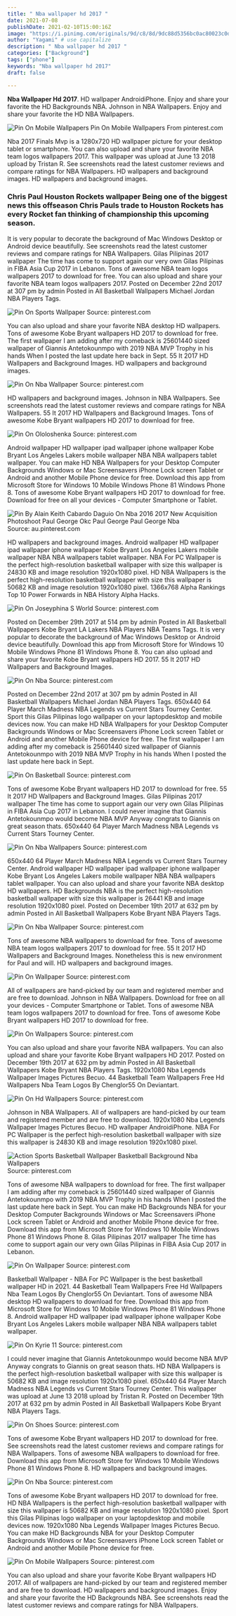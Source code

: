 ```yaml
---
title: " Nba wallpaper hd 2017 "
date: 2021-07-08
publishDate: 2021-02-10T15:00:16Z
image: "https://i.pinimg.com/originals/9d/c8/8d/9dc88d5356bc0ac80023c0d0ab095fd6.jpg"
author: "Yagami" # use capitalize
description: " Nba wallpaper hd 2017 "
categories: ["Background"]
tags: ["phone"]
keywords: "Nba wallpaper hd 2017"
draft: false

---
```



**Nba Wallpaper Hd 2017**. HD wallpaper AndroidiPhone. Enjoy and share your favorite the HD Backgrounds NBA. Johnson in NBA Wallpapers. Enjoy and share your favorite the HD NBA Wallpapers.

![Pin On Mobile Wallpapers](https://i.pinimg.com/originals/9d/c8/8d/9dc88d5356bc0ac80023c0d0ab095fd6.jpg "Pin On Mobile Wallpapers")
Pin On Mobile Wallpapers From pinterest.com


Nba 2017 Finals Mvp is a 1280x720 HD wallpaper picture for your desktop tablet or smartphone. You can also upload and share your favorite NBA team logos wallpapers 2017. This wallpaper was upload at June 13 2018 upload by Tristan R. See screenshots read the latest customer reviews and compare ratings for NBA Wallpapers. HD wallpapers and background images. HD wallpapers and background images.

### Chris Paul Houston Rockets wallpaper Being one of the biggest news this offseason Chris Pauls trade to Houston Rockets has every Rocket fan thinking of championship this upcoming season.

It is very popular to decorate the background of Mac Windows Desktop or Android device beautifully. See screenshots read the latest customer reviews and compare ratings for NBA Wallpapers. Gilas Pilipinas 2017 wallpaper The time has come to support again our very own Gilas Pilipinas in FIBA Asia Cup 2017 in Lebanon. Tons of awesome NBA team logos wallpapers 2017 to download for free. You can also upload and share your favorite NBA team logos wallpapers 2017. Posted on December 22nd 2017 at 307 pm by admin Posted in All Basketball Wallpapers Michael Jordan NBA Players Tags.


![Pin On Sports Wallpaper](https://i.pinimg.com/originals/db/09/22/db092243aed56d979db9b32c5a9ba01c.jpg "Pin On Sports Wallpaper")
Source: pinterest.com

You can also upload and share your favorite NBA desktop HD wallpapers. Tons of awesome Kobe Bryant wallpapers HD 2017 to download for free. The first wallpaper I am adding after my comeback is 25601440 sized wallpaper of Giannis Antetokounmpo with 2019 NBA MVP Trophy in his hands When I posted the last update here back in Sept. 55 It 2017 HD Wallpapers and Background Images. HD wallpapers and background images.

![Pin On Nba Wallpaper](https://i.pinimg.com/564x/70/57/cf/7057cf241263100ced7ea1c1021f27f6.jpg "Pin On Nba Wallpaper")
Source: pinterest.com

HD wallpapers and background images. Johnson in NBA Wallpapers. See screenshots read the latest customer reviews and compare ratings for NBA Wallpapers. 55 It 2017 HD Wallpapers and Background Images. Tons of awesome Kobe Bryant wallpapers HD 2017 to download for free.

![Pin On Ololoshenka](https://i.pinimg.com/originals/bd/fa/cb/bdfacb1ced62535c46bffbdfa1df3756.jpg "Pin On Ololoshenka")
Source: pinterest.com

Android wallpaper HD wallpaper ipad wallpaper iphone wallpaper Kobe Bryant Los Angeles Lakers mobile wallpaper NBA NBA wallpapers tablet wallpaper. You can make HD NBA Wallpapers for your Desktop Computer Backgrounds Windows or Mac Screensavers iPhone Lock screen Tablet or Android and another Mobile Phone device for free. Download this app from Microsoft Store for Windows 10 Mobile Windows Phone 81 Windows Phone 8. Tons of awesome Kobe Bryant wallpapers HD 2017 to download for free. Download for free on all your devices - Computer Smartphone or Tablet.

![Pin By Alain Keith Cabardo Daguio On Nba 2016 2017 New Acquisition Photoshoot Paul George Okc Paul George Paul George Nba](https://i.pinimg.com/originals/a1/2b/f3/a12bf39626c90a4b7868dbcbd94c501a.jpg "Pin By Alain Keith Cabardo Daguio On Nba 2016 2017 New Acquisition Photoshoot Paul George Okc Paul George Paul George Nba")
Source: au.pinterest.com

HD wallpapers and background images. Android wallpaper HD wallpaper ipad wallpaper iphone wallpaper Kobe Bryant Los Angeles Lakers mobile wallpaper NBA NBA wallpapers tablet wallpaper. NBA For PC Wallpaper is the perfect high-resolution basketball wallpaper with size this wallpaper is 24830 KB and image resolution 1920x1080 pixel. HD NBA Wallpapers is the perfect high-resolution basketball wallpaper with size this wallpaper is 50682 KB and image resolution 1920x1080 pixel. 1366x768 Alpha Rankings Top 10 Power Forwards in NBA History Alpha Hacks.

![Pin On Joseyphina S World](https://i.pinimg.com/736x/62/e3/77/62e377af3cebde1e00cc816f82ad2117.jpg "Pin On Joseyphina S World")
Source: pinterest.com

Posted on December 29th 2017 at 514 pm by admin Posted in All Basketball Wallpapers Kobe Bryant LA Lakers NBA Players NBA Teams Tags. It is very popular to decorate the background of Mac Windows Desktop or Android device beautifully. Download this app from Microsoft Store for Windows 10 Mobile Windows Phone 81 Windows Phone 8. You can also upload and share your favorite Kobe Bryant wallpapers HD 2017. 55 It 2017 HD Wallpapers and Background Images.

![Pin On Nba](https://i.pinimg.com/originals/ca/2e/4e/ca2e4ea168b8326eeac1673459fe9068.jpg "Pin On Nba")
Source: pinterest.com

Posted on December 22nd 2017 at 307 pm by admin Posted in All Basketball Wallpapers Michael Jordan NBA Players Tags. 650x440 64 Player March Madness NBA Legends vs Current Stars Tourney Center. Sport this Gilas Pilipinas logo wallpaper on your laptopdesktop and mobile devices now. You can make HD NBA Wallpapers for your Desktop Computer Backgrounds Windows or Mac Screensavers iPhone Lock screen Tablet or Android and another Mobile Phone device for free. The first wallpaper I am adding after my comeback is 25601440 sized wallpaper of Giannis Antetokounmpo with 2019 NBA MVP Trophy in his hands When I posted the last update here back in Sept.

![Pin On Basketball](https://i.pinimg.com/originals/f9/1e/0c/f91e0cbc53ff2e80be64a12d525ff711.jpg "Pin On Basketball")
Source: pinterest.com

Tons of awesome Kobe Bryant wallpapers HD 2017 to download for free. 55 It 2017 HD Wallpapers and Background Images. Gilas Pilipinas 2017 wallpaper The time has come to support again our very own Gilas Pilipinas in FIBA Asia Cup 2017 in Lebanon. I could never imagine that Giannis Antetokounmpo would become NBA MVP Anyway congrats to Giannis on great season thats. 650x440 64 Player March Madness NBA Legends vs Current Stars Tourney Center.

![Pin On Nba Wallpapers](https://i.pinimg.com/originals/f1/d8/e2/f1d8e2a21b0f1699893f0f9e31a9c052.jpg "Pin On Nba Wallpapers")
Source: pinterest.com

650x440 64 Player March Madness NBA Legends vs Current Stars Tourney Center. Android wallpaper HD wallpaper ipad wallpaper iphone wallpaper Kobe Bryant Los Angeles Lakers mobile wallpaper NBA NBA wallpapers tablet wallpaper. You can also upload and share your favorite NBA desktop HD wallpapers. HD Backgrounds NBA is the perfect high-resolution basketball wallpaper with size this wallpaper is 26441 KB and image resolution 1920x1080 pixel. Posted on December 19th 2017 at 632 pm by admin Posted in All Basketball Wallpapers Kobe Bryant NBA Players Tags.

![Pin On Nba Wallpaper](https://i.pinimg.com/originals/bf/73/83/bf73834f3fb329dc49a8ad2e44c23020.jpg "Pin On Nba Wallpaper")
Source: pinterest.com

Tons of awesome NBA wallpapers to download for free. Tons of awesome NBA team logos wallpapers 2017 to download for free. 55 It 2017 HD Wallpapers and Background Images. Nonetheless this is new environment for Paul and will. HD wallpapers and background images.

![Pin On Wallpaper](https://i.pinimg.com/originals/44/0d/1c/440d1cd65f25e89a7f8779f572cdac37.jpg "Pin On Wallpaper")
Source: pinterest.com

All of wallpapers are hand-picked by our team and registered member and are free to download. Johnson in NBA Wallpapers. Download for free on all your devices - Computer Smartphone or Tablet. Tons of awesome NBA team logos wallpapers 2017 to download for free. Tons of awesome Kobe Bryant wallpapers HD 2017 to download for free.

![Pin On Wallpapers](https://i.pinimg.com/originals/e1/d6/a9/e1d6a9312b7e4cdbf8285730456b96e4.jpg "Pin On Wallpapers")
Source: pinterest.com

You can also upload and share your favorite NBA wallpapers. You can also upload and share your favorite Kobe Bryant wallpapers HD 2017. Posted on December 19th 2017 at 632 pm by admin Posted in All Basketball Wallpapers Kobe Bryant NBA Players Tags. 1920x1080 Nba Legends Wallpaper Images Pictures Becuo. 44 Basketball Team Wallpapers Free Hd Wallpapers Nba Team Logos By Chenglor55 On Deviantart.

![Pin On Hd Wallpapers](https://i.pinimg.com/originals/8e/c0/53/8ec053fd42efe4bde953a1f20c687953.jpg "Pin On Hd Wallpapers")
Source: pinterest.com

Johnson in NBA Wallpapers. All of wallpapers are hand-picked by our team and registered member and are free to download. 1920x1080 Nba Legends Wallpaper Images Pictures Becuo. HD wallpaper AndroidiPhone. NBA For PC Wallpaper is the perfect high-resolution basketball wallpaper with size this wallpaper is 24830 KB and image resolution 1920x1080 pixel.

![Action Sports Basketball Wallpaper Basketball Background Nba Wallpapers](https://i.pinimg.com/originals/12/9b/f2/129bf22fa0e2b499b10e7298fc65fa24.jpg "Action Sports Basketball Wallpaper Basketball Background Nba Wallpapers")
Source: pinterest.com

Tons of awesome NBA wallpapers to download for free. The first wallpaper I am adding after my comeback is 25601440 sized wallpaper of Giannis Antetokounmpo with 2019 NBA MVP Trophy in his hands When I posted the last update here back in Sept. You can make HD Backgrounds NBA for your Desktop Computer Backgrounds Windows or Mac Screensavers iPhone Lock screen Tablet or Android and another Mobile Phone device for free. Download this app from Microsoft Store for Windows 10 Mobile Windows Phone 81 Windows Phone 8. Gilas Pilipinas 2017 wallpaper The time has come to support again our very own Gilas Pilipinas in FIBA Asia Cup 2017 in Lebanon.

![Pin On Wallpaper](https://i.pinimg.com/originals/6f/6d/62/6f6d628432ce6a84c075a9816754292b.jpg "Pin On Wallpaper")
Source: pinterest.com

Basketball Wallpaper - NBA For PC Wallpaper is the best basketball wallpaper HD in 2021. 44 Basketball Team Wallpapers Free Hd Wallpapers Nba Team Logos By Chenglor55 On Deviantart. Tons of awesome NBA desktop HD wallpapers to download for free. Download this app from Microsoft Store for Windows 10 Mobile Windows Phone 81 Windows Phone 8. Android wallpaper HD wallpaper ipad wallpaper iphone wallpaper Kobe Bryant Los Angeles Lakers mobile wallpaper NBA NBA wallpapers tablet wallpaper.

![Pin On Kyrie 11](https://i.pinimg.com/originals/77/df/cf/77dfcfdb4b7e455416914e2f1a79acd4.png "Pin On Kyrie 11")
Source: pinterest.com

I could never imagine that Giannis Antetokounmpo would become NBA MVP Anyway congrats to Giannis on great season thats. HD NBA Wallpapers is the perfect high-resolution basketball wallpaper with size this wallpaper is 50682 KB and image resolution 1920x1080 pixel. 650x440 64 Player March Madness NBA Legends vs Current Stars Tourney Center. This wallpaper was upload at June 13 2018 upload by Tristan R. Posted on December 19th 2017 at 632 pm by admin Posted in All Basketball Wallpapers Kobe Bryant NBA Players Tags.

![Pin On Shoes](https://i.pinimg.com/originals/b2/a7/b3/b2a7b3fd16b6d419e5210cf0871d6c95.jpg "Pin On Shoes")
Source: pinterest.com

Tons of awesome Kobe Bryant wallpapers HD 2017 to download for free. See screenshots read the latest customer reviews and compare ratings for NBA Wallpapers. Tons of awesome NBA wallpapers to download for free. Download this app from Microsoft Store for Windows 10 Mobile Windows Phone 81 Windows Phone 8. HD wallpapers and background images.

![Pin On Nba](https://i.pinimg.com/564x/52/ae/59/52ae59536e40decac369e59627ab6f49.jpg "Pin On Nba")
Source: pinterest.com

Tons of awesome Kobe Bryant wallpapers HD 2017 to download for free. HD NBA Wallpapers is the perfect high-resolution basketball wallpaper with size this wallpaper is 50682 KB and image resolution 1920x1080 pixel. Sport this Gilas Pilipinas logo wallpaper on your laptopdesktop and mobile devices now. 1920x1080 Nba Legends Wallpaper Images Pictures Becuo. You can make HD Backgrounds NBA for your Desktop Computer Backgrounds Windows or Mac Screensavers iPhone Lock screen Tablet or Android and another Mobile Phone device for free.

![Pin On Mobile Wallpapers](https://i.pinimg.com/originals/9d/c8/8d/9dc88d5356bc0ac80023c0d0ab095fd6.jpg "Pin On Mobile Wallpapers")
Source: pinterest.com

You can also upload and share your favorite Kobe Bryant wallpapers HD 2017. All of wallpapers are hand-picked by our team and registered member and are free to download. HD wallpapers and background images. Enjoy and share your favorite the HD Backgrounds NBA. See screenshots read the latest customer reviews and compare ratings for NBA Wallpapers.

